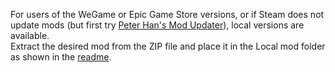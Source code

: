 For users of the WeGame or Epic Game Store versions, or if Steam does not update mods (but first try [Peter Han's Mod Updater](https://steamcommunity.com/sharedfiles/filedetails/?id=2018291283)), local versions are available.  
Extract the desired mod from the ZIP file and place it in the Local mod folder as shown in the [readme](https://github.com/SanchozzDeponianin/ONIMods#local-downloads).
